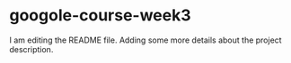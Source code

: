 # googole-course-week3
I am editing the README file. Adding some more details about the project description.
